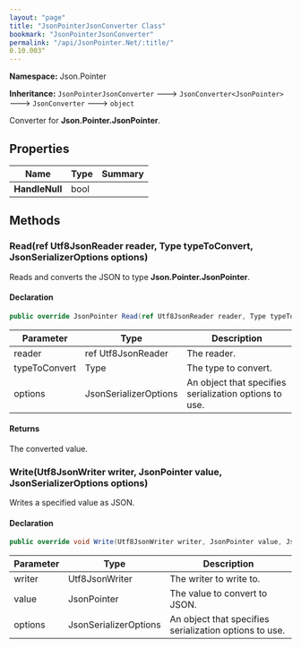```yaml
---
layout: "page"
title: "JsonPointerJsonConverter Class"
bookmark: "JsonPointerJsonConverter"
permalink: "/api/JsonPointer.Net/:title/"
0.10.003"
---
```

**Namespace:** Json.Pointer

**Inheritance:**
`JsonPointerJsonConverter`
 🡒 
`JsonConverter<JsonPointer>`
 🡒 
`JsonConverter`
 🡒 
`object`

Converter for **Json.Pointer.JsonPointer**.

## Properties

| Name | Type | Summary |
|---|---|---|
| **HandleNull** | bool |  |

## Methods

### Read(ref Utf8JsonReader reader, Type typeToConvert, JsonSerializerOptions options)

Reads and converts the JSON to type **Json.Pointer.JsonPointer**.

#### Declaration

```c#
public override JsonPointer Read(ref Utf8JsonReader reader, Type typeToConvert, JsonSerializerOptions options)
```

| Parameter | Type | Description |
|---|---|---|
| reader | ref Utf8JsonReader | The reader. |
| typeToConvert | Type | The type to convert. |
| options | JsonSerializerOptions | An object that specifies serialization options to use. |


#### Returns

The converted value.

### Write(Utf8JsonWriter writer, JsonPointer value, JsonSerializerOptions options)

Writes a specified value as JSON.

#### Declaration

```c#
public override void Write(Utf8JsonWriter writer, JsonPointer value, JsonSerializerOptions options)
```

| Parameter | Type | Description |
|---|---|---|
| writer | Utf8JsonWriter | The writer to write to. |
| value | JsonPointer | The value to convert to JSON. |
| options | JsonSerializerOptions | An object that specifies serialization options to use. |


